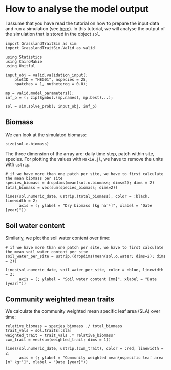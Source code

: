 # How to analyse the model output

I assume that you have read the tutorial on how to prepare the input data and run a simulation (see [here](@ref "How to prepare the input data to start a simulation")). In this tutorial, we will analyse the output of the simulation that is stored in the object `sol`.


```@example output
import GrasslandTraitSim as sim
import GrasslandTraitSim.Valid as valid

using Statistics
using CairoMakie
using Unitful

input_obj = valid.validation_input(;
    plotID = "HEG01", nspecies = 25,
    npatches = 1, nutheterog = 0.0);

mp = valid.model_parameters();
inf_p = (; zip(Symbol.(mp.names), mp.best)...);

sol = sim.solve_prob(; input_obj, inf_p)
```


## Biomass

We can look at the simulated biomass:

```@example output
size(sol.o.biomass)
```

The three dimension of the array are: daily time step, patch within site, species. 
For plotting the values with `Makie.jl`, we have to remove the units with `ustrip`:

```@example output
# if we have more than one patch per site, we have to first calculate the mean biomass per site
species_biomass = dropdims(mean(sol.o.biomass; dims=2); dims = 2)
total_biomass = vec(sum(species_biomass; dims=2))

lines(sol.numeric_date, ustrip.(total_biomass), color = :black, linewidth = 2;
      axis = (; ylabel = "Dry biomass [kg ha⁻¹]", xlabel = "Date [year]"))
```

## Soil water content

Similarly, we plot the soil water content over time:

```@example output
# if we have more than one patch per site, we have to first calculate the mean soil water content per site
soil_water_per_site = ustrip.(dropdims(mean(sol.o.water; dims=2); dims = 2))

lines(sol.numeric_date, soil_water_per_site, color = :blue, linewidth = 2;
      axis = (; ylabel = "Soil water content [mm]", xlabel = "Date [year]"))
```

## Community weighted mean traits

We calculate the community weighted mean specific leaf area (SLA) over time:

```@example output
relative_biomass = species_biomass ./ total_biomass
trait_vals = sol.traits[:sla]
weighted_trait = trait_vals .* relative_biomass'
cwm_trait = vec(sum(weighted_trait; dims = 1))

lines(sol.numeric_date, ustrip.(cwm_trait), color = :red, linewidth = 2;
      axis = (; ylabel = "Community weighted mean\nspecific leaf area [m² kg⁻¹]", xlabel = "Date [year]"))
```